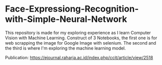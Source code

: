 # Face-Expressiong-Recognition-with-Simple-Neural-Network

This repository is made for my exploring experience as I learn Computer Vision with Machine Learning. 
Construct of 3 Notebooks, the first one is for web scrapping the image for Google Image with selenium. The second and the third is where I'm exploring the machine learning model.


Publication:
https://ejournal.raharja.ac.id/index.php/ccit/article/view/2518
